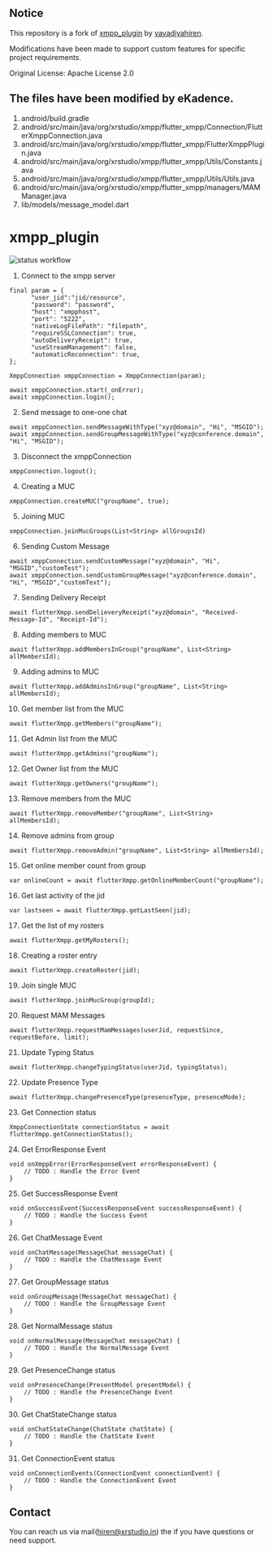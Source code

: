## Notice
This repository is a fork of [xmpp_plugin](https://github.com/vavadiyahiren/xmpp_plugin) by [vavadiyahiren](https://github.com/vavadiyahiren).

Modifications have been made to support custom features for specific project requirements.

Original License: Apache License 2.0

## The files have been modified by eKadence.
1. android/build.gradle
2. android/src/main/java/org/xrstudio/xmpp/flutter_xmpp/Connection/FlutterXmppConnection.java
3. android/src/main/java/org/xrstudio/xmpp/flutter_xmpp/FlutterXmppPlugin.java
4. android/src/main/java/org/xrstudio/xmpp/flutter_xmpp/Utils/Constants.java
5. android/src/main/java/org/xrstudio/xmpp/flutter_xmpp/Utils/Utils.java
6. android/src/main/java/org/xrstudio/xmpp/flutter_xmpp/managers/MAMManager.java
7. lib/models/message_model.dart

# xmpp_plugin
![status workflow](https://github.com/florisgravendeel/xmpp_plugin/actions/workflows/main.yml/badge.svg)
1. Connect to the xmpp server

```
final param = {
      "user_jid":"jid/resource",
      "password": "password",
      "host": "xmpphost",
      "port": "5222",
      "nativeLogFilePath": "filepath",
      "requireSSLConnection": true,
      "autoDeliveryReceipt": true,
      "useStreamManagement": false,
      "automaticReconnection": true,
};

XmppConnection xmppConnection = XmppConnection(param);

await xmppConnection.start(_onError);
await xmppConnection.login();

```

2. Send message to one-one chat

```
await xmppConnection.sendMessageWithType("xyz@domain", "Hi", "MSGID");
await xmppConnection.sendGroupMessageWithType("xyz@conference.domain", "Hi", "MSGID");
```

3. Disconnect the xmppConnection

```
xmppConnection.logout();
```

4. Creating a MUC

```
xmppConnection.createMUC("groupName", true);
```

5. Joining  MUC

```
xmppConnection.joinMucGroups(List<String> allGroupsId)

```

6. Sending Custom Message

```
await xmppConnection.sendCustomMessage("xyz@domain", "Hi", "MSGID","customTest");
await xmppConnection.sendCustomGroupMessage("xyz@conference.domain", "Hi", "MSGID","customText");

```

7. Sending Delivery Receipt

```
await flutterXmpp.sendDelieveryReceipt("xyz@domain", "Received-Message-Id", "Receipt-Id");
```

8. Adding members to MUC

```
await flutterXmpp.addMembersInGroup("groupName", List<String> allMembersId);
```

9. Adding admins to MUC

```
await flutterXmpp.addAdminsInGroup("groupName", List<String> allMembersId);
```

10. Get member list from the MUC

```
await flutterXmpp.getMembers("groupName");
```

11. Get Admin list from the MUC 

```
await flutterXmpp.getAdmins("groupName");
```

12. Get Owner list from the MUC

```
await flutterXmpp.getOwners("groupName");
```

13. Remove members from the MUC

```
await flutterXmpp.removeMember("groupName", List<String> allMembersId);
```

14. Remove admins from group

```
await flutterXmpp.removeAdmin("groupName", List<String> allMembersId);
```

15. Get online member count from group

```
var onlineCount = await flutterXmpp.getOnlineMemberCount("groupName");
```

16. Get last activity of the jid

```
var lastseen = await flutterXmpp.getLastSeen(jid);
```

17. Get the list of my rosters

```
await flutterXmpp.getMyRosters();
```

18. Creating a roster entry

```
await flutterXmpp.createRoster(jid);
```

19. Join single MUC

```
await flutterXmpp.joinMucGroup(groupId);
```

20. Request MAM Messages

```
await flutterXmpp.requestMamMessages(userJid, requestSince, requestBefore, limit);
```

21. Update Typing Status

```
await flutterXmpp.changeTypingStatus(userJid, typingStatus);
```

22. Update Presence Type

```
await flutterXmpp.changePresenceType(presenceType, presenceMode);
```

23. Get Connection status

```
XmppConnectionState connectionStatus = await flutterXmpp.getConnectionStatus();
```

24. Get ErrorResponse Event

```
void onXmppError(ErrorResponseEvent errorResponseEvent) {
    // TODO : Handle the Error Event
}
```

25. Get SuccessResponse Event

```
void onSuccessEvent(SuccessResponseEvent successResponseEvent) {
    // TODO : Handle the Success Event
}
```

26. Get ChatMessage Event

```
void onChatMessage(MessageChat messageChat) {
    // TODO : Handle the ChatMessage Event
}
```

27. Get GroupMessage status

```
void onGroupMessage(MessageChat messageChat) {
    // TODO : Handle the GroupMessage Event
}
```

28. Get NormalMessage status

```
void onNormalMessage(MessageChat messageChat) {
    // TODO : Handle the NormalMessage Event
}
```

29. Get PresenceChange status

```
void onPresenceChange(PresentModel presentModel) {
    // TODO : Handle the PresenceChange Event
}
```

30. Get ChatStateChange status

```
void onChatStateChange(ChatState chatState) {
    // TODO : Handle the ChatState Event
}
```

31. Get ConnectionEvent status

```
void onConnectionEvents(ConnectionEvent connectionEvent) {
    // TODO : Handle the ConnectionEvent Event
}
```


Contact
-------
 
You can reach us via mail(hiren@xrstudio.in) the if you have questions or need support.
